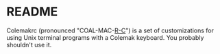 <!--
    README.markdown
    ---------------

    SPDX-License-Identifier: CC0-1.0

    Written in 2012, 2014, 2018 by Lawrence Velazquez
    <vq@larryv.me>.

    To the extent possible under law, the author has dedicated all
    copyright and related and neighboring rights to this software to the
    public domain worldwide. This software is distributed without any
    warranty.

    You should have received a copy of the CC0 Public Domain Dedication
    along with this software. If not, see
    <https://creativecommons.org/publicdomain/zero/1.0/>.
-->


README
======

Colemakrc (pronounced "COAL-MAC-[R-C][wiki-rc]") is a set of
customizations for using Unix terminal programs with a Colemak keyboard.
You probably shouldn't use it.

[wiki-rc]: https://en.wikipedia.org/wiki/Run_commands
